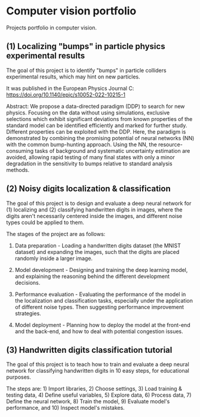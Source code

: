 # Computer vision portfolio
Projects portfolio in computer vision.

## (1) Localizing "bumps" in particle physics experimental results
The goal of this project is to identify "bumps" in particle colliders experimental results, which may hint on new particles.

It was published in the European Physics Journal C: https://doi.org/10.1140/epjc/s10052-022-10215-1

Abstract: We propose a data-directed paradigm (DDP) to search for new physics. Focusing on the data without using simulations, exclusive selections which exhibit significant deviations from known properties of the standard model can be identified efficiently and marked for further study. Different properties can be exploited with the DDP. Here, the paradigm is demonstrated by combining the promising potential of neural networks (NN) with the common bump-hunting approach. Using the NN, the resource-consuming tasks of background and systematic uncertainty estimation are avoided, allowing rapid testing of many final states with only a minor degradation in the sensitivity to bumps relative to standard analysis methods.

## (2) Noisy digits localization & classification
The goal of this project is to design and evaluate a deep neural network for (1) localizing and (2) classifying handwritten digits in images, where the digits aren't necessarily centered inside the images, and different noise types could be applied to them.

The stages of the project are as follows:

1) Data preparation - Loading a handwritten digits dataset (the MNIST dataset) and expanding the images, such that the digits are placed randomly inside a larger image.

2) Model development - Designing and training the deep learning model, and explaining the reasoning behind the different development decisions.

3) Performance evaluation - Evaluating the performance of the model in the localization and classification tasks, especially under the application of different noise types. Then suggesting performance improvement strategies.

4) Model deployment - Planning how to deploy the model at the front-end and the back-end, and how to deal with potential congestion issues.

## (3) Handwritten digits classification tutorial
The goal of this project is to teach how to train and evaluate a deep neural network for classifying handwritten digits in 10 easy steps, for educational purposes.

The steps are: 1) Import libraries, 2) Choose settings, 3) Load training & testing data, 4) Define useful variables, 5) Explore data, 6) Process data, 7) Define the neural network, 8) Train the model, 9) Evaluate model's performance, and 10) Inspect model's mistakes.
